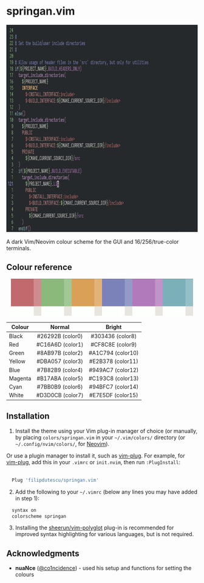 # springan.vim

<p align="center">
  <img width="762" height="544" src="https://github.com/filipdutescu/springan.vim/raw/master/img/springan.vim.png" alt="springan.vim colours"/>
</p>

A dark Vim/Neovim colour scheme for the GUI and 16/256/true-color terminals.

## Colour reference

<p align="center">
  <img src="https://github.com/filipdutescu/springan.vim/raw/master/img/colours.png" alt="springan.vim colours"/>
</p>

| Colour  | Normal           | Bright            |
|---------|:----------------:|:-----------------:|
| Black   | #26292B (color0) | #303436 (color8)  |
| Red     | #C16A6D (color1) | #CF8C8E (color9)  |
| Green   | #8AB97B (color2) | #A1C794 (color10) |
| Yellow  | #DBA057 (color3) | #E2B378 (color11) |
| Blue    | #7B82B9 (color4) | #949AC7 (color12) |
| Magenta | #B17ABA (color5) | #C193C8 (color13) |
| Cyan    | #7BB0B9 (color6) | #94BFC7 (color14) |
| White   | #D3D0CB (color7) | #E7E5DF (color15) |

## Installation

1. Install the theme using your Vim plug-in manager of choice (or manually, by
placing `colors/springan.vim` in your `~/.vim/colors/` directory (or `~/.config/nvim/colors/`,
for [Neovim](https://github.com/neovim/neovim)).

Or use a plugin manager to install it, such as [vim-plug](https://github.com/junegunn/vim-plug).
For example, for [vim-plug](https://github.com/junegunn/vim-plug), add this in your
`.vimrc` or `init.nvim`, then run `:PlugInstall`:

```bash

  Plug 'filipdutescu/springan.vim'

```

2. Add the following to your `~/.vimrc` (below any lines you may have added in step
1):

 ```vim
   syntax on
   colorscheme springan
 ```

3. Installing the [sheerun/vim-polyglot](https://github.com/sheerun/vim-polyglot)
plug-in is recommended for improved syntax highlighting for various languages, but
is not required.

## Acknowledgments

* **nuaNce** ([@co1ncidence](https://github.com/co1ncidence)) - used his setup
and functions for setting the colours

